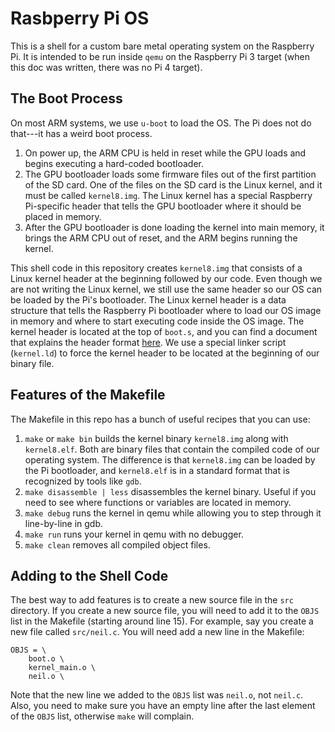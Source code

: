 
# Rasbperry Pi OS

This is a shell for a custom bare metal operating system on the Raspberry Pi. It is intended to be run inside `qemu` on the Raspberry Pi 3 target (when this doc was written, there was no Pi 4 target).


## The Boot Process

On most ARM systems, we use `u-boot` to load the OS. The Pi does not do that---it has a weird boot process.

1. On power up, the ARM CPU is held in reset while the GPU loads and begins executing a hard-coded bootloader. 
2. The GPU bootloader loads some firmware files out of the first partition of the SD card. One of the files on the SD card is the Linux kernel, and it must be called `kernel8.img`. The Linux kernel has a special Raspberry Pi-specific header that tells the GPU bootloader where it should be placed in memory.
3. After the GPU bootloader is done loading the kernel into main memory, it brings the ARM CPU out of reset, and the ARM begins running the kernel.




This shell code in this repository creates `kernel8.img` that consists of a Linux kernel header at the beginning followed by our code. Even though we are not writing the Linux kernel, we still use the same header so our OS can be loaded by the Pi's bootloader. The Linux kernel header is a data structure that tells the Raspberry Pi bootloader where to load our OS image in memory and where to start executing code inside the OS image. The kernel header is located at the top of `boot.s`, and you can find a document that explains the header format [here](https://www.kernel.org/doc/Documentation/arm64/booting.txt). We use a special linker script (`kernel.ld`) to force the kernel header to be located at the beginning of our binary file.


## Features of the Makefile

The Makefile in this repo has a bunch of useful recipes that you can use:

1. `make` or `make bin` builds the kernel binary `kernel8.img` along with `kernel8.elf`. Both are binary files that contain the compiled code of our operating system. The difference is that `kernel8.img` can be loaded by the Pi bootloader, and `kernel8.elf` is in a standard format that is recognized by tools like `gdb`.
2. `make disassemble | less` disassembles the kernel binary. Useful if you need to see where functions or variables are located in memory.
3. `make debug` runs the kernel in qemu while allowing you to step through it line-by-line in gdb.
4. `make run` runs your kernel in qemu with no debugger.
5. `make clean` removes all compiled object files.

## Adding to the Shell Code

The best way to add features is to create a new source file in the `src` directory. If you create a new source file, you will need to add it to the `OBJS` list in the Makefile (starting around line 15). For example, say you create a new file called `src/neil.c`. You will need add a new line in the Makefile:


```
OBJS = \
	boot.o \
    kernel_main.o \
    neil.o \

```

Note that the new line we added to the `OBJS` list was `neil.o`, not `neil.c`. Also, you need to make sure you have an empty line after the last element of the `OBJS` list, otherwise `make` will complain.


